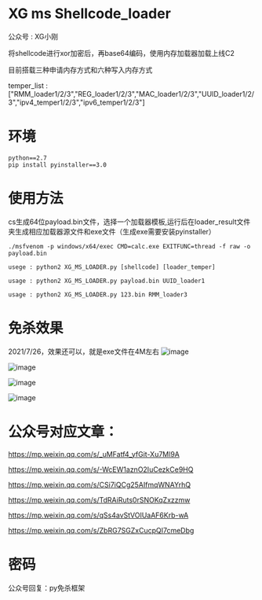 # XG ms Shellcode_loader

公众号 : XG小刚

将shellcode进行xor加密后，再base64编码，使用内存加载器加载上线C2

目前搭载三种申请内存方式和六种写入内存方式

temper_list :  ["RMM_loader1/2/3","REG_loader1/2/3","MAC_loader1/2/3","UUID_loader1/2/3","ipv4_temper1/2/3","ipv6_temper1/2/3"]


# 环境
```
python==2.7
pip install pyinstaller==3.0
```
# 使用方法

cs生成64位payload.bin文件，选择一个加载器模板,运行后在loader_result文件夹生成相应加载器源文件和exe文件（生成exe需要安装pyinstaller）
```
./msfvenom -p windows/x64/exec CMD=calc.exe EXITFUNC=thread -f raw -o payload.bin

usege : python2 XG_MS_LOADER.py [shellcode] [loader_temper]

usage : python2 XG_MS_LOADER.py payload.bin UUID_loader1

usage : python2 XG_MS_LOADER.py 123.bin RMM_loader3
```
# 免杀效果

2021/7/26，效果还可以，就是exe文件在4M左右
![image](https://user-images.githubusercontent.com/50757673/126963567-08c24054-ac82-4db6-ac3f-50c9926d2beb.png)

![image](https://user-images.githubusercontent.com/50757673/126963475-25eae755-4a24-4796-b169-40b4910c99e5.png)

![image](https://user-images.githubusercontent.com/50757673/126963952-55119da1-0304-4b67-a4f3-76bbaa81c196.png)

![image](https://user-images.githubusercontent.com/50757673/126963503-c4d38ba4-0c56-467d-95eb-3c21884b5cd1.png)

# 公众号对应文章：

https://mp.weixin.qq.com/s/_uMFatf4_yfGit-Xu7Ml9A

https://mp.weixin.qq.com/s/-WcEW1aznO2IuCezkCe9HQ

https://mp.weixin.qq.com/s/CSi7iQCg25AIfmqWNAYrhQ

https://mp.weixin.qq.com/s/TdRAiRuts0rSNOKqZxzzmw

https://mp.weixin.qq.com/s/qSs4avStVOIUaAF6Krb-wA

https://mp.weixin.qq.com/s/ZbRG7SGZxCucpQI7cmeDbg

# 密码

公众号回复：py免杀框架

